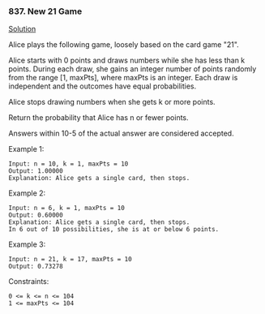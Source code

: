 ### 837. New 21 Game

[Solution](https://leetcode.com/problems/new-21-game/editorial/)

Alice plays the following game, loosely based on the card game "21".

Alice starts with 0 points and draws numbers while she has less than k points. During each draw, she gains an integer number of points randomly from the range [1, maxPts], where maxPts is an integer. Each draw is independent and the outcomes have equal probabilities.

Alice stops drawing numbers when she gets k or more points.

Return the probability that Alice has n or fewer points.

Answers within 10-5 of the actual answer are considered accepted.



Example 1:

    Input: n = 10, k = 1, maxPts = 10
    Output: 1.00000
    Explanation: Alice gets a single card, then stops.

Example 2:

    Input: n = 6, k = 1, maxPts = 10
    Output: 0.60000
    Explanation: Alice gets a single card, then stops.
    In 6 out of 10 possibilities, she is at or below 6 points.

Example 3:

    Input: n = 21, k = 17, maxPts = 10
    Output: 0.73278



Constraints:

    0 <= k <= n <= 104
    1 <= maxPts <= 104
